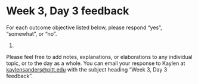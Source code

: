 # Week 3, Day 3 feedback

For each outcome objective listed below, please respond “yes”, “somewhat”, or “no”. 

1. 

Please feel free to add notes, explanations, or elaborations to any individual topic, or to the day as a whole. You can email your response to Kaylen at [kaylensanders@pitt.edu](mailto:kaylensanders@pitt.edu) with the subject heading “Week 3, Day 3 feedback”.